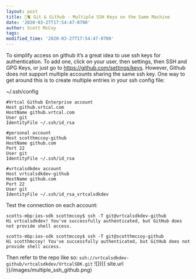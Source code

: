 ```yaml
---
layout: post
title: 🐙🐈 Git & Github - Multiple SSH Keys on the Same Machine
date: '2020-03-27T17:54:47-0700'
author: Scott McCoy
tags: 
modified_time: '2020-03-27T17:54:47-0700'
---
```


To simplify access on github it’s a great idea to use ssh keys for authentication. To add one, click on your user, then settings, then SSH and GPG Keys, or just go to https://github.com/settings/keys.
However, Github does not support multiple accounts sharing the same ssh key. One way to get around this is to create multiple entries in your ssh config file:

~/.ssh/config

```
#Vrtcal Github Enterprise account
Host github.vrtcal.com
HostName github.vrtcal.com
User git
IdentityFile ~/.ssh/id_rsa

#personal account
Host scotthmccoy-github
HostName github.com
Port 22
User git
IdentityFile ~/.ssh/id_rsa

#vrtcalsdkdev account
Host vrtcalsdkdev-github
HostName github.com
Port 22
User git
IdentityFile ~/.ssh/id_rsa_vrtcalsdkdev
```

Test the connection on each account:
```
scotts-mbp:ios-sdk scottmccoy$ ssh -T git@vrtcalsdkdev-github
Hi vrtcalsdkdev! You've successfully authenticated, but GitHub does not provide shell access.
```

```
scotts-mbp:ios-sdk scottmccoy$ ssh -T git@scotthmccoy-github
Hi scotthmccoy! You've successfully authenticated, but GitHub does not provide shell access.
```


Then refer to the repo like so:
`ssh://vrtcalsdkdev-github/vrtcalsdkdev/VrtcalSDK.git`
![]({{ site.url }}/images/multiple_ssh_github.png)
